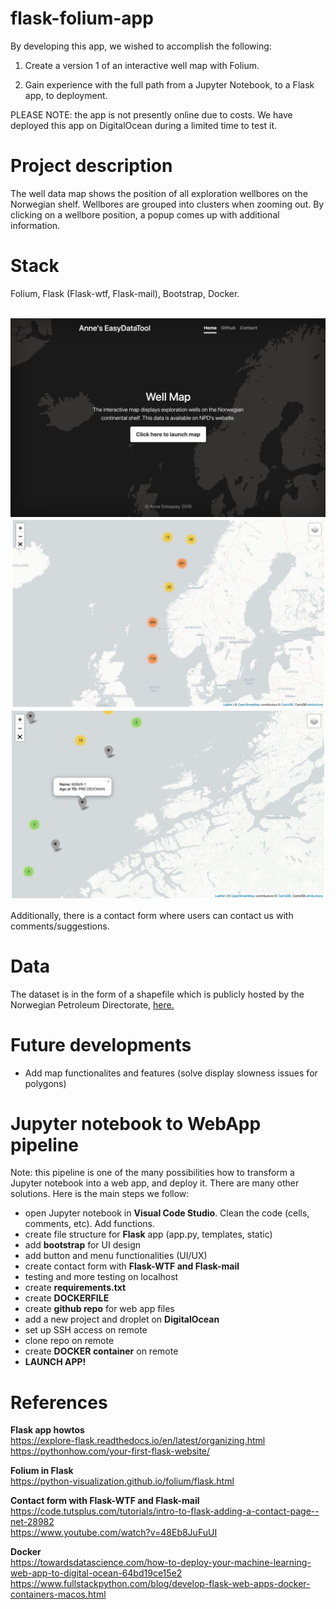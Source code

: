 # flask-folium-app
By developing this app, we wished to accomplish the following:

1. Create a version 1 of an interactive well map with Folium.

2. Gain experience with the full path from a Jupyter Notebook, to a Flask app, to deployment.

PLEASE NOTE: the app is not presently online due to costs. We have deployed this app on DigitalOcean during a limited time to test it.

# Project description
The well data map shows the position of all exploration wellbores on the Norwegian shelf. Wellbores are grouped into clusters when zooming out. By clicking on a wellbore position, a popup comes up with additional information. 

# Stack
Folium, Flask (Flask-wtf, Flask-mail), Bootstrap, Docker.

<br>
    <img src="static/images/foliumapp_screenshot1.jpg" class="centerImage" width="550">
    <img src="static/images/foliumapp_screenshot2.jpg" class="centerImage" width="550">
    <img src="static/images/foliumapp_screenshot3.jpg" class="centerImage" width="550">
<br>

Additionally, there is a contact form where users can contact us with comments/suggestions.

# Data
The dataset is in the form of a shapefile which is publicly hosted by the Norwegian Petroleum Directorate, [here.](https://www.npd.no/en/about-us/information-services/available-data/map-services/)

# Future developments
* Add map functionalites and features (solve display slowness issues for polygons)

# Jupyter notebook to WebApp pipeline
Note: this pipeline is one of the many possibilities how to transform a Jupyter notebook into a web app, and deploy it. There are many other solutions. Here is the main steps we follow:

* open Jupyter notebook in **Visual Code Studio**. Clean the code (cells, comments, etc). Add functions.
* create file structure for **Flask** app (app.py, templates, static)
* add **bootstrap** for UI design
* add button and menu functionalities (UI/UX)
* create contact form with **Flask-WTF and Flask-mail**
* testing and more testing on localhost
* create **requirements.txt**
* create **DOCKERFILE**
* create **github repo** for web app files
* add a new project and droplet on **DigitalOcean**
* set up SSH access on remote
* clone repo on remote
* create **DOCKER container** on remote
* **LAUNCH APP!**

# References
**Flask app howtos**<br>
https://explore-flask.readthedocs.io/en/latest/organizing.html<br>
https://pythonhow.com/your-first-flask-website/

**Folium in Flask**<br>
https://python-visualization.github.io/folium/flask.html

**Contact form with Flask-WTF and Flask-mail**<br>
https://code.tutsplus.com/tutorials/intro-to-flask-adding-a-contact-page--net-28982<br>
https://www.youtube.com/watch?v=48Eb8JuFuUI

**Docker**<br>
https://towardsdatascience.com/how-to-deploy-your-machine-learning-web-app-to-digital-ocean-64bd19ce15e2<br>
https://www.fullstackpython.com/blog/develop-flask-web-apps-docker-containers-macos.html

